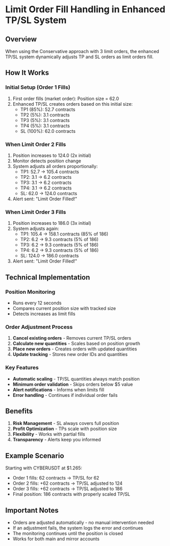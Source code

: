 # Limit Order Fill Handling in Enhanced TP/SL System

## Overview
When using the Conservative approach with 3 limit orders, the enhanced TP/SL system dynamically adjusts TP and SL orders as limit orders fill.

## How It Works

### Initial Setup (Order 1 Fills)
1. First order fills (market order): Position size = 62.0
2. Enhanced TP/SL creates orders based on this initial size:
   - TP1 (85%): 52.7 contracts
   - TP2 (5%): 3.1 contracts  
   - TP3 (5%): 3.1 contracts
   - TP4 (5%): 3.1 contracts
   - SL (100%): 62.0 contracts

### When Limit Order 2 Fills
1. Position increases to 124.0 (2x initial)
2. Monitor detects position change
3. System adjusts all orders proportionally:
   - TP1: 52.7 → 105.4 contracts
   - TP2: 3.1 → 6.2 contracts
   - TP3: 3.1 → 6.2 contracts
   - TP4: 3.1 → 6.2 contracts
   - SL: 62.0 → 124.0 contracts
4. Alert sent: "Limit Order Filled!"

### When Limit Order 3 Fills
1. Position increases to 186.0 (3x initial)
2. System adjusts again:
   - TP1: 105.4 → 158.1 contracts (85% of 186)
   - TP2: 6.2 → 9.3 contracts (5% of 186)
   - TP3: 6.2 → 9.3 contracts (5% of 186)
   - TP4: 6.2 → 9.3 contracts (5% of 186)
   - SL: 124.0 → 186.0 contracts
3. Alert sent: "Limit Order Filled!"

## Technical Implementation

### Position Monitoring
- Runs every 12 seconds
- Compares current position size with tracked size
- Detects increases as limit fills

### Order Adjustment Process
1. **Cancel existing orders** - Removes current TP/SL orders
2. **Calculate new quantities** - Scales based on position growth
3. **Place new orders** - Creates orders with updated quantities
4. **Update tracking** - Stores new order IDs and quantities

### Key Features
- **Automatic scaling** - TP/SL quantities always match position
- **Minimum order validation** - Skips orders below $5 value
- **Alert notifications** - Informs when limits fill
- **Error handling** - Continues if individual order fails

## Benefits
1. **Risk Management** - SL always covers full position
2. **Profit Optimization** - TPs scale with position size
3. **Flexibility** - Works with partial fills
4. **Transparency** - Alerts keep you informed

## Example Scenario
Starting with CYBERUSDT at $1.265:
- Order 1 fills: 62 contracts → TP/SL for 62
- Order 2 fills: +62 contracts → TP/SL adjusted to 124
- Order 3 fills: +62 contracts → TP/SL adjusted to 186
- Final position: 186 contracts with properly scaled TP/SL

## Important Notes
- Orders are adjusted automatically - no manual intervention needed
- If an adjustment fails, the system logs the error and continues
- The monitoring continues until the position is closed
- Works for both main and mirror accounts